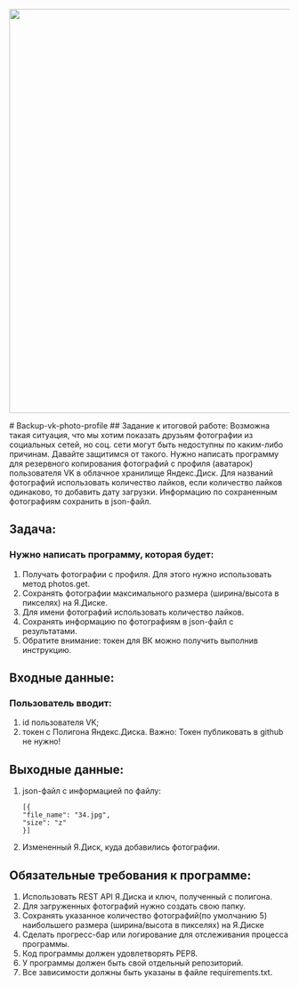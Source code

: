 <p align="center">
      <img src="https://ibb.co/yXttMMW" width="726">
</p>
# Backup-vk-photo-profile
## Задание к итоговой работе:
Возможна такая ситуация, что мы хотим показать друзьям фотографии из социальных сетей, но соц. сети могут быть недоступны по каким-либо причинам. Давайте защитимся от такого.
Нужно написать программу для резервного копирования фотографий с профиля (аватарок) пользователя VK в облачное хранилище Яндекс.Диск.
Для названий фотографий использовать количество лайков, если количество лайков одинаково, то добавить дату загрузки.
Информацию по сохраненным фотографиям сохранить в json-файл.

## Задача:
### Нужно написать программу, которая будет:

1.  Получать фотографии с профиля. Для этого нужно использовать метод photos.get.
2.  Сохранять фотографии максимального размера (ширина/высота в пикселях) на Я.Диске.
3.  Для имени фотографий использовать количество лайков.
4.  Сохранять информацию по фотографиям в json-файл с результатами.
5.  Обратите внимание: токен для ВК можно получить выполнив инструкцию.

## Входные данные:
### Пользователь вводит:

1.  id пользователя VK;
2.  токен с Полигона Яндекс.Диска. Важно: Токен публиковать в github не нужно!
## Выходные данные:
1.  json-файл с информацией по файлу:
    ```
    [{
    "file_name": "34.jpg",
    "size": "z"
    }]
    ```
2.  Измененный Я.Диск, куда добавились фотографии.
## Обязательные требования к программе:
1.  Использовать REST API Я.Диска и ключ, полученный с полигона.
2.  Для загруженных фотографий нужно создать свою папку.
3.  Сохранять указанное количество фотографий(по умолчанию 5) наибольшего размера (ширина/высота в пикселях) на Я.Диске
4.  Сделать прогресс-бар или логирование для отслеживания процесса программы.
5.  Код программы должен удовлетворять PEP8.
6.  У программы должен быть свой отдельный репозиторий.
7.  Все зависимости должны быть указаны в файле requiremеnts.txt.​
